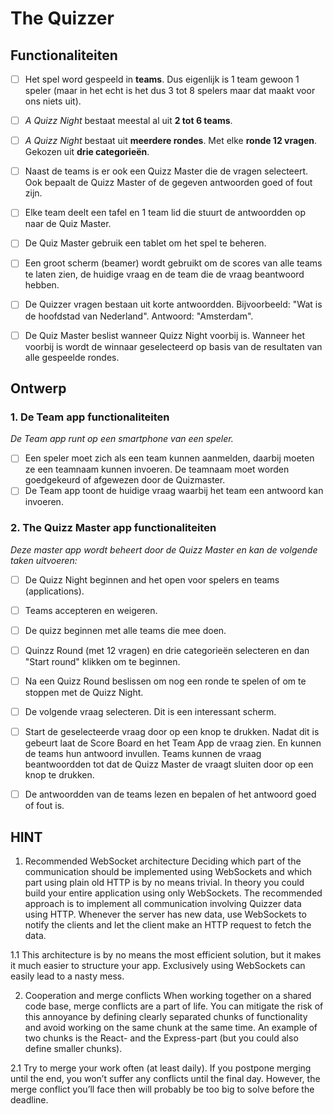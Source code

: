 # The Quizzer

## Functionaliteiten

 - [ ] Het spel word gespeeld in **teams**. Dus eigenlijk is 1 team gewoon 1 speler (maar in het echt is het dus 3 tot 8 spelers maar dat maakt voor ons niets uit).
 - [ ] *A Quizz Night* bestaat meestal al uit **2 tot 6 teams**.
 - [ ] *A Quizz Night* bestaat uit **meerdere rondes**. Met elke **ronde 12 vragen**. Gekozen uit **drie categorieën**.
 - [ ] Naast de teams is er ook een Quizz Master die de vragen selecteert. Ook bepaalt de Quizz Master of de gegeven antwoorden goed of fout zijn.
 - [ ] Elke team deelt een tafel en 1 team lid die stuurt de antwoordden op naar de Quiz Master.
 - [ ] De Quiz Master gebruik een tablet om het spel te beheren.
 - [ ] Een groot scherm (beamer) wordt gebruikt om de scores van alle teams te laten zien, de huidige vraag en de team die de vraag beantwoord hebben.
 - [ ] De Quizzer vragen bestaan uit korte antwoordden. Bijvoorbeeld: "Wat is de hoofdstad van Nederland". Antwoord: "Amsterdam".
 - [ ] De Quiz Master beslist wanneer Quizz Night voorbij is. Wanneer het voorbij is wordt de winnaar geselecteerd op basis van de resultaten van alle gespeelde rondes.


## Ontwerp

### 1. De Team app functionaliteiten
*De Team app runt op een smartphone van een speler.*
 - [ ] Een speler moet zich als een team kunnen aanmelden, daarbij moeten ze een teamnaam kunnen invoeren. De teamnaam moet worden goedgekeurd of afgewezen door de Quizmaster.
 - [ ] De Team app toont de huidige vraag waarbij het team een antwoord kan invoeren.

### 2. The Quizz Master app functionaliteiten

*Deze master app wordt beheert door de Quizz Master en kan de volgende taken uitvoeren:*
 - [ ] De Quizz Night beginnen and het open voor spelers en teams (applications).
 - [ ] Teams accepteren en weigeren.
 - [ ] De quizz beginnen met alle teams die mee doen.
 - [ ] Quinzz Round (met 12 vragen) en drie categorieën selecteren en dan "Start round" klikken om te beginnen.
 - [ ] Na een Quizz Round beslissen om nog een ronde te spelen of om te stoppen met de Quizz Night.
 - [ ] De volgende vraag selecteren. Dit is een interessant scherm.
 - [ ] Start de geselecteerde vraag door op een knop te drukken. Nadat dit is gebeurt laat de Score Board en het Team App de vraag zien. En kunnen de teams hun antwoord invullen. Teams kunnen de vraag beantwoordden tot dat de Quizz Master de vraagt sluiten door op een knop te drukken.
 - [ ] De antwoordden van de teams lezen en bepalen of het antwoord goed of fout is.
 
 
 ## HINT

 
  1. Recommended WebSocket architecture Deciding which part of the communication should be implemented using WebSockets and which part    using plain old HTTP is by no means trivial. In theory you could    build your entire application using only WebSockets.  The recommended approach is to implement all communication involving  Quizzer data using HTTP. Whenever the server has new data, use  WebSockets to notify the clients and let the client make an HTTP  request to fetch the data. 
  
  1.1 This architecture is by no means the most efficient solution, but it makes it much easier to structure your app. Exclusively using WebSockets can easily lead to a nasty mess.
    

 2. Cooperation and merge conflicts When working together on a shared code base, merge conflicts are a part of life. You can mitigate the risk of this annoyance by defining clearly separated chunks of functionality and avoid working on the same chunk at the same time. An example of two chunks is the React- and the Express-part (but you could also define smaller chunks).  
 
 2.1 Try to merge your work often (at least daily). If you postpone merging until the end, you won’t suffer any conflicts until the final day. However, the merge conflict you’ll face then will probably be too big to solve before the deadline. 
 
